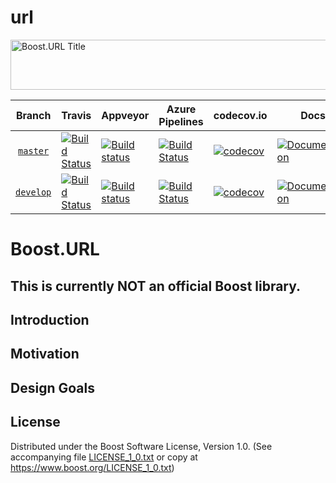 # url
<img width="880" height = "80" alt = "Boost.URL Title"
    src="https://raw.githubusercontent.com/vinniefalco/url/master/doc/images/repo-logo.png">

Branch          | Travis | Appveyor | Azure Pipelines | codecov.io | Docs | Matrix |
:-------------: | ------ | -------- | --------------- | ---------- | ---- | ------ |
[`master`](https://github.com/vinniefalco/url/tree/master) | [![Build Status](https://travis-ci.org/vinniefalco/url.svg?branch=master)](https://travis-ci.org/vinniefalco/url) | [![Build status](https://ci.appveyor.com/api/projects/status/github/vinniefalco/url?branch=master&svg=true)](https://ci.appveyor.com/project/vinniefalco/url/branch/master) | [![Build Status](https://img.shields.io/azure-devops/build/vinniefalco/2571d415-8cc8-4120-a762-c03a8eda0659/1/master)](https://vinniefalco.visualstudio.com/url/_build/latest?definitionId=1&branchName=master) | [![codecov](https://codecov.io/gh/vinniefalco/url/branch/master/graph/badge.svg)](https://codecov.io/gh/vinniefalco/url/branch/master) | [![Documentation](https://img.shields.io/badge/docs-master-brightgreen.svg)](http://vinniefalco.github.com/doc/url/index.html) | [![Matrix](https://img.shields.io/badge/matrix-master-brightgreen.svg)](http://www.boost.org/development/tests/master/developer/url.html)
[`develop`](https://github.com/vinniefalco/url/tree/develop) | [![Build Status](https://travis-ci.org/vinniefalco/url.svg?branch=develop)](https://travis-ci.org/vinniefalco/url) | [![Build status](https://ci.appveyor.com/api/projects/status/github/vinniefalco/url?branch=develop&svg=true)](https://ci.appveyor.com/project/vinniefalco/url/branch/develop) | [![Build Status](https://img.shields.io/azure-devops/build/vinniefalco/2571d415-8cc8-4120-a762-c03a8eda0659/1/develop)](https://vinniefalco.visualstudio.com/url/_build/latest?definitionId=1&branchName=develop) | [![codecov](https://codecov.io/gh/vinniefalco/url/branch/develop/graph/badge.svg)](https://codecov.io/gh/vinniefalco/url/branch/develop) | [![Documentation](https://img.shields.io/badge/docs-develop-brightgreen.svg)](http://vinniefalco.github.com/doc/url/index.html) | [![Matrix](https://img.shields.io/badge/matrix-develop-brightgreen.svg)](http://www.boost.org/development/tests/develop/developer/url.html)

# Boost.URL

## This is currently **NOT** an official Boost library.

## Introduction

## Motivation

## Design Goals

## License

Distributed under the Boost Software License, Version 1.0.
(See accompanying file [LICENSE_1_0.txt](LICENSE_1_0.txt) or copy at
https://www.boost.org/LICENSE_1_0.txt)
